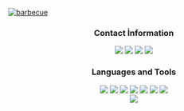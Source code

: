 [![barbecue](https://cdn.discordapp.com/attachments/854084764683468800/869760672987242576/benmalimbeta.png)](https://github.com/BetaWile/)

<div align="center">
<h3>Contact İnformation</h3>
<img src="https://img.shields.io/badge/Beta%20-111111.svg?&style=for-the-badge&logo=discord&logoColor=white" href="https://discord.com/users/852615172673503262">
<img src="https://img.shields.io/badge/Spotify%20-111111.svg?&style=for-the-badge&logo=spotify&logoColor=white" href="https://open.spotify.com/user/11145406245?si=ca90a1371ab64f8f">
<img src="https://img.shields.io/badge/youtube%20-111111.svg?&style=for-the-badge&logo=youtube&logoColor=white" href="https://www.youtube.com/channel/UCl1UN9W3Tltin3fuSlyefmg">
<img src="https://img.shields.io/badge/GitHub%20-111111.svg?&style=for-the-badge&logo=github&logoColor=white" href="https://github.com/BetaWile">
   </a>
</div>

<div align="center">
<h3>Languages and Tools</h3>
<img src="https://img.shields.io/badge/JavaScript%20-111111.svg?&style=for-the-badge&logo=JavaScript&logoColor=white">
<img src="https://img.shields.io/badge/Node.js%20-111111.svg?&style=for-the-badge&logo=Node.js&logoColor=white">
<img src="https://img.shields.io/badge/Python%20-111111.svg?&style=for-the-badge&logo=Python&logoColor=white">
<img src="https://img.shields.io/badge/Discord.Js%20-111111.svg?&style=for-the-badge&logo=Discord.Js&logoColor=white">
<img src="https://img.shields.io/badge/Visual%20Studio%20Code%20-111111.svg?&style=for-the-badge&logo=Visual%20Studio%20Code&logoColor=white>">
<img src="https://img.shields.io/badge/HTML5%20-111111.svg?&style=for-the-badge&logo=HTML5&logoColor=white">
<img src="https://img.shields.io/badge/CSS%20-111111.svg?&style=for-the-badge&logo=CSS3&logoColor=white">
   </a>
</div>

<div align="center">
   <a href="https://discord.com/users/852615172673503262" target="_blank">
      <img src="https://lanyard-profile-readme.vercel.app/api/852615172673503262">
   </a>
</div>
